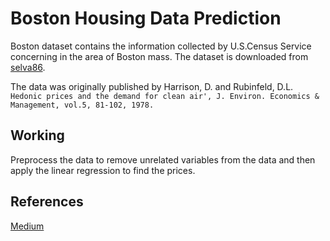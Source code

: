# Boston Housing Data Prediction

Boston dataset contains the information collected by U.S.Census Service concerning in the area of Boston mass. The dataset is downloaded from [selva86](https://github.com/selva86/datasets/blob/master/BostonHousing.csv). 

The data was originally published by Harrison, D. and Rubinfeld, D.L. `Hedonic prices and the demand for clean air', J. Environ. Economics & Management, vol.5, 81-102, 1978.`

## Working

Preprocess the data to remove unrelated variables from the data and then apply the linear regression to find the prices.

## References

[Medium](https://medium.com/@haydar_ai/learning-data-science-day-9-linear-regression-on-boston-housing-dataset-cd62a80775ef)
